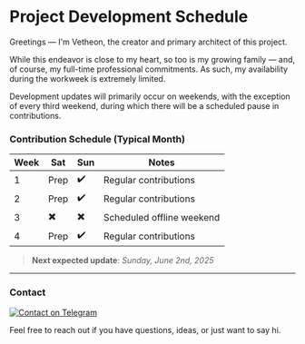 # Project Development Schedule

Greetings — I'm Vetheon, the creator and primary architect of this project.

While this endeavor is close to my heart, so too is my growing family — and, of course, my full-time professional commitments. As such, my availability during the workweek is extremely limited.

Development updates will primarily occur on weekends, with the exception of every third weekend, during which there will be a scheduled pause in contributions.

### Contribution Schedule (Typical Month)

| Week | Sat | Sun | Notes                    |
|------|-----|-----|--------------------------|
| 1    | Prep  | ✔️  | Regular contributions     |
| 2    | Prep  | ✔️  | Regular contributions     |
| 3    | ✖️  | ✖️  | Scheduled offline weekend |
| 4    | Prep  | ✔️  | Regular contributions     |

> **Next expected update**: _Sunday, June 2nd, 2025_

---

### Contact

[![Contact on Telegram](https://img.shields.io/badge/Telegram-Contact%20@Vetheon-blue?logo=telegram)](https://t.me/Vetheon)

Feel free to reach out if you have questions, ideas, or just want to say hi.
